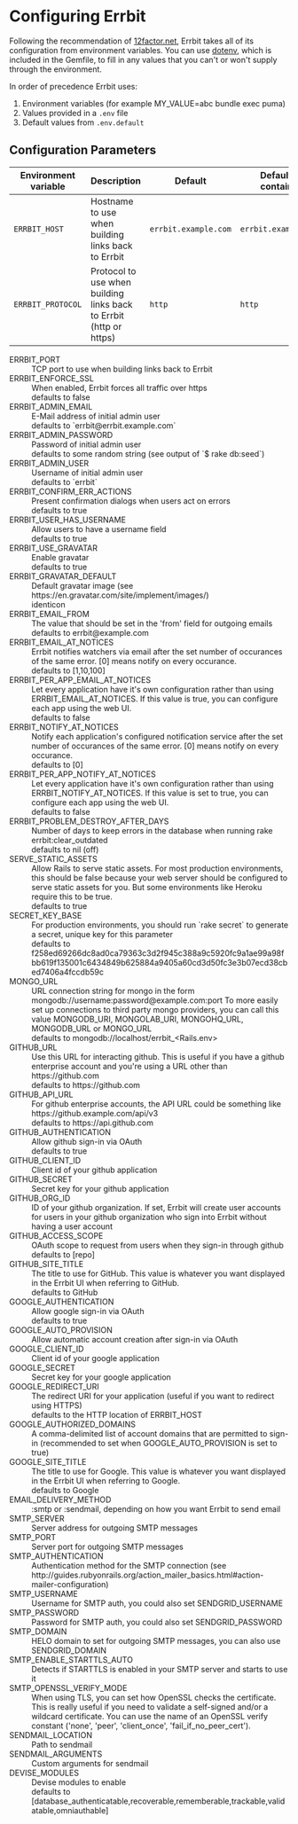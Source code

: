 # Configuring Errbit

Following the recommendation of [12factor.net](https://12factor.net/config),
Errbit takes all of its configuration from environment variables. You can use
[dotenv](https://github.com/bkeepers/dotenv), which is included in the Gemfile,
to fill in any values that you can't or won't supply through the environment.

In order of precedence Errbit uses:

1. Environment variables (for example MY_VALUE=abc bundle exec puma)
2. Values provided in a `.env` file
3. Default values from `.env.default`

## Configuration Parameters

| Environment variable | Description                                                         | Default              | Default in container |
|----------------------|---------------------------------------------------------------------|----------------------|----------------------|
| `ERRBIT_HOST`        | Hostname to use when building links back to Errbit                  | `errbit.example.com` | `errbit.example.com` |
| `ERRBIT_PROTOCOL`    | Protocol to use when building links back to Errbit (http or https)  | `http`               | `http`               |

<dl>
<dt>ERRBIT_PORT
<dd>TCP port to use when building links back to Errbit
<dt>ERRBIT_ENFORCE_SSL
<dd>When enabled, Errbit forces all traffic over https
<dd>defaults to false
<dt>ERRBIT_ADMIN_EMAIL
<dd>E-Mail address of initial admin user
<dd>defaults to `errbit@errbit.example.com`
<dt>ERRBIT_ADMIN_PASSWORD
<dd>Password of initial admin user
<dd>defaults to some random string (see output of `$ rake db:seed`)
<dt>ERRBIT_ADMIN_USER
<dd>Username of initial admin user
<dd>defaults to `errbit`
<dt>ERRBIT_CONFIRM_ERR_ACTIONS
<dd>Present confirmation dialogs when users act on errors
<dd>defaults to true
<dt>ERRBIT_USER_HAS_USERNAME
<dd>Allow users to have a username field
<dd>defaults to true
<dt>ERRBIT_USE_GRAVATAR
<dd>Enable gravatar
<dd>defaults to true
<dt>ERRBIT_GRAVATAR_DEFAULT
<dd>Default gravatar image (see https://en.gravatar.com/site/implement/images/)
<dd>identicon
<dt>ERRBIT_EMAIL_FROM
<dd>The value that should be set in the 'from' field for outgoing emails
<dd>defaults to errbit@example.com
<dt>ERRBIT_EMAIL_AT_NOTICES
<dd>Errbit notifies watchers via email after the set number of occurances of the same error. [0] means notify on every occurance.
<dd>defaults to [1,10,100]
<dt>ERRBIT_PER_APP_EMAIL_AT_NOTICES
<dd>Let every application have it's own configuration rather than using ERRBIT_EMAIL_AT_NOTICES. If this value is true, you can configure each app using the web UI.
<dd>defaults to false
<dt>ERRBIT_NOTIFY_AT_NOTICES
<dd>Notify each application's configured notification service after the set number of occurances of the same error. [0] means notify on every occurance.
<dd>defaults to [0]
<dt>ERRBIT_PER_APP_NOTIFY_AT_NOTICES
<dd>Let every application have it's own configuration rather than using ERRBIT_NOTIFY_AT_NOTICES. If this value is set to true, you can configure each app using the web UI.
<dd>defaults to false
<dt>ERRBIT_PROBLEM_DESTROY_AFTER_DAYS
<dd>Number of days to keep errors in the database when running rake errbit:clear_outdated
<dd>defaults to nil (off)
<dt>SERVE_STATIC_ASSETS
<dd>Allow Rails to serve static assets. For most production environments, this should be false because your web server should be configured to serve static assets for you. But some environments like Heroku require this to be true.
<dd>defaults to true
<dt>SECRET_KEY_BASE
<dd>For production environments, you should run `rake secret` to generate a secret, unique key for this parameter
<dd>defaults to f258ed69266dc8ad0ca79363c3d2f945c388a9c5920fc9a1ae99a98fbb619f135001c6434849b625884a9405a60cd3d50fc3e3b07ecd38cbed7406a4fccdb59c
<dt>MONGO_URL
<dd>URL connection string for mongo in the form mongodb://username:password@example.com:port To more easily set up connections to third party mongo providers, you can call this value MONGODB_URI, MONGOLAB_URI, MONGOHQ_URL, MONGODB_URL or MONGO_URL
<dd>defaults to mongodb://localhost/errbit_&lt;Rails.env&gt;
<dt>GITHUB_URL
<dd>Use this URL for interacting github. This is useful if you have a github enterprise account and you're using a URL other than https://github.com
<dd>defaults to https://github.com
<dt>GITHUB_API_URL</dt>
<dd>For github enterprise accounts, the API URL could be something like https://github.example.com/api/v3</dd>
<dd>defaults to https://api.github.com</dd>
<dt>GITHUB_AUTHENTICATION
<dd>Allow github sign-in via OAuth
<dd>defaults to true
<dt>GITHUB_CLIENT_ID
<dd>Client id of your github application
<dt>GITHUB_SECRET
<dd>Secret key for your github application
<dt>GITHUB_ORG_ID
<dd>ID of your github organization. If set, Errbit will create user accounts for users in your github organization who sign into Errbit without having a user account
<dt>GITHUB_ACCESS_SCOPE
<dd>OAuth scope to request from users when they sign-in through github
<dd>defaults to [repo]
<dt>GITHUB_SITE_TITLE</dt>
<dd>The title to use for GitHub. This value is whatever you want displayed in the Errbit UI when referring to GitHub.</dd>
<dd>defaults to GitHub</dd>
<dt>GOOGLE_AUTHENTICATION
<dd>Allow google sign-in via OAuth
<dd>defaults to true
<dt>GOOGLE_AUTO_PROVISION
<dd>Allow automatic account creation after sign-in via OAuth
<dt>GOOGLE_CLIENT_ID
<dd>Client id of your google application
<dt>GOOGLE_SECRET
<dd>Secret key for your google application
<dt>GOOGLE_REDIRECT_URI
<dd>The redirect URI for your application (useful if you want to redirect using HTTPS)
<dd>defaults to the HTTP location of ERRBIT_HOST
<dt>GOOGLE_AUTHORIZED_DOMAINS
<dd>A comma-delimited list of account domains that are permitted to sign-in (recommended to set when GOOGLE_AUTO_PROVISION is set to true)
<dt>GOOGLE_SITE_TITLE</dt>
<dd>The title to use for Google. This value is whatever you want displayed in the Errbit UI when referring to Google.</dd>
<dd>defaults to Google</dd>
<dt>EMAIL_DELIVERY_METHOD
<dd>:smtp or :sendmail, depending on how you want Errbit to send email
<dt>SMTP_SERVER
<dd>Server address for outgoing SMTP messages
<dt>SMTP_PORT
<dd>Server port for outgoing SMTP messages
<dt>SMTP_AUTHENTICATION
<dd>Authentication method for the SMTP connection (see http://guides.rubyonrails.org/action_mailer_basics.html#action-mailer-configuration)
<dt>SMTP_USERNAME
<dd>Username for SMTP auth, you could also set SENDGRID_USERNAME
<dt>SMTP_PASSWORD
<dd>Password for SMTP auth, you could also set SENDGRID_PASSWORD
<dt>SMTP_DOMAIN
<dd>HELO domain to set for outgoing SMTP messages, you can also use SENDGRID_DOMAIN
<dt>SMTP_ENABLE_STARTTLS_AUTO
<dd>Detects if STARTTLS is enabled in your SMTP server and starts to use it
<dt>SMTP_OPENSSL_VERIFY_MODE
<dd>When using TLS, you can set how OpenSSL checks the certificate. This is really useful if you need to validate a self-signed and/or a wildcard certificate. You can use the name of an OpenSSL verify constant ('none', 'peer', 'client_once', 'fail_if_no_peer_cert').
<dt>SENDMAIL_LOCATION
<dd>Path to sendmail
<dt>SENDMAIL_ARGUMENTS
<dd>Custom arguments for sendmail
<dt>DEVISE_MODULES
<dd>Devise modules to enable
<dd>defaults to [database_authenticatable,recoverable,rememberable,trackable,validatable,omniauthable]
</dl>
